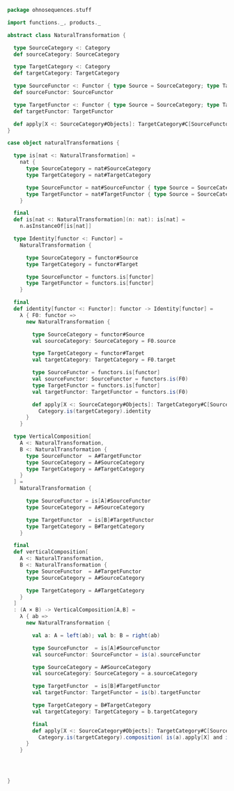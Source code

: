 
```scala
package ohnosequences.stuff

import functions._, products._

abstract class NaturalTransformation {

  type SourceCategory <: Category
  def sourceCategory: SourceCategory

  type TargetCategory <: Category
  def targetCategory: TargetCategory

  type SourceFunctor <: Functor { type Source = SourceCategory; type Target = TargetCategory }
  def sourceFunctor: SourceFunctor

  type TargetFunctor <: Functor { type Source = SourceCategory; type Target = TargetCategory }
  def targetFunctor: TargetFunctor

  def apply[X <: SourceCategory#Objects]: TargetCategory#C[SourceFunctor#F[X], TargetFunctor#F[X]]
}

case object naturalTransformations {

  type is[nat <: NaturalTransformation] =
    nat {
      type SourceCategory = nat#SourceCategory
      type TargetCategory = nat#TargetCategory

      type SourceFunctor = nat#SourceFunctor { type Source = SourceCategory; type Target = TargetCategory }
      type TargetFunctor = nat#TargetFunctor { type Source = SourceCategory; type Target = TargetCategory }
    }

  final
  def is[nat <: NaturalTransformation](n: nat): is[nat] =
    n.asInstanceOf[is[nat]]

  type Identity[functor <: Functor] =
    NaturalTransformation {

      type SourceCategory = functor#Source
      type TargetCategory = functor#Target

      type SourceFunctor = functors.is[functor]
      type TargetFunctor = functors.is[functor]
    }

  final
  def identity[functor <: Functor]: functor -> Identity[functor] =
    λ { F0: functor =>
      new NaturalTransformation {

        type SourceCategory = functor#Source
        val sourceCategory: SourceCategory = F0.source

        type TargetCategory = functor#Target
        val targetCategory: TargetCategory = F0.target

        type SourceFunctor = functors.is[functor]
        val sourceFunctor: SourceFunctor = functors.is(F0)
        type TargetFunctor = functors.is[functor]
        val targetFunctor: TargetFunctor = functors.is(F0)

        def apply[X <: SourceCategory#Objects]: TargetCategory#C[SourceFunctor#F[X], TargetFunctor#F[X]] =
          Category.is(targetCategory).identity
      }
    }

  type VerticalComposition[
    A <: NaturalTransformation,
    B <: NaturalTransformation {
      type SourceFunctor  = A#TargetFunctor
      type SourceCategory = A#SourceCategory
      type TargetCategory = A#TargetCategory
    }
  ] =
    NaturalTransformation {

      type SourceFunctor = is[A]#SourceFunctor
      type SourceCategory = A#SourceCategory

      type TargetFunctor  = is[B]#TargetFunctor
      type TargetCategory = B#TargetCategory
    }

  final
  def verticalComposition[
    A <: NaturalTransformation,
    B <: NaturalTransformation {
      type SourceFunctor  = A#TargetFunctor
      type SourceCategory = A#SourceCategory

      type TargetCategory = A#TargetCategory
    }
  ]
  : (A × B) -> VerticalComposition[A,B] =
    λ { ab =>
      new NaturalTransformation {

        val a: A = left(ab); val b: B = right(ab)

        type SourceFunctor  = is[A]#SourceFunctor
        val sourceFunctor: SourceFunctor = is(a).sourceFunctor

        type SourceCategory = A#SourceCategory
        val sourceCategory: SourceCategory = a.sourceCategory

        type TargetFunctor  = is[B]#TargetFunctor
        val targetFunctor: TargetFunctor = is(b).targetFunctor

        type TargetCategory = B#TargetCategory
        val targetCategory: TargetCategory = b.targetCategory

        final
        def apply[X <: SourceCategory#Objects]: TargetCategory#C[SourceFunctor#F[X], TargetFunctor#F[X]] =
          Category.is(targetCategory).composition( is(a).apply[X] and is(b).apply[X])
      }
    }




}

```




[test/scala/tuples/stdComparison.scala]: ../../../test/scala/tuples/stdComparison.scala.md
[test/scala/tuples/syntax.scala]: ../../../test/scala/tuples/syntax.scala.md
[test/scala/functors/functorExamples.scala]: ../../../test/scala/functors/functorExamples.scala.md
[test/scala/sums.scala]: ../../../test/scala/sums.scala.md
[test/scala/ScalaCategory.scala]: ../../../test/scala/ScalaCategory.scala.md
[test/scala/functions/syntax.scala]: ../../../test/scala/functions/syntax.scala.md
[test/scala/categories.scala]: ../../../test/scala/categories.scala.md
[main/scala/stuff/products.scala]: products.scala.md
[main/scala/stuff/Scala.scala]: Scala.scala.md
[main/scala/stuff/package.scala]: package.scala.md
[main/scala/stuff/sums.scala]: sums.scala.md
[main/scala/stuff/boolean.scala]: boolean.scala.md
[main/scala/stuff/functors.scala]: functors.scala.md
[main/scala/stuff/naturalTransformations.scala]: naturalTransformations.scala.md
[main/scala/stuff/categories.scala]: categories.scala.md
[main/scala/stuff/functions.scala]: functions.scala.md